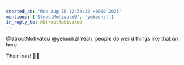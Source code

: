 ```yaml
---
created_at: "Mon Aug 16 12:39:32 +0000 2021"
mentions: ['StroutMotivateU', 'yehoshzl']
in_reply_to: @StroutMotivateU
---
```


@StroutMotivateU @yehoshzl Yeah, people do weird things like that on here.

Their loss! 🤷‍♂️